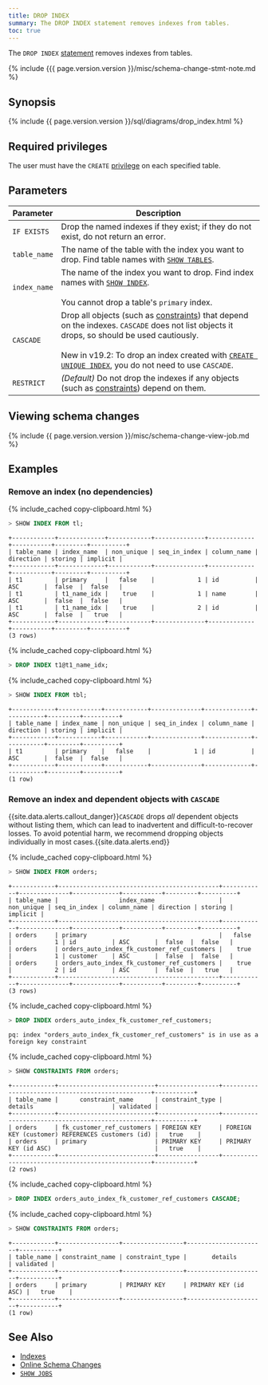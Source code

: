 ```yaml
---
title: DROP INDEX
summary: The DROP INDEX statement removes indexes from tables.
toc: true
---
```


The `DROP INDEX` [statement](sql-statements.html) removes indexes from tables.

{% include {{{ page.version.version }}/misc/schema-change-stmt-note.md %}

## Synopsis

<section>{% include {{ page.version.version }}/sql/diagrams/drop_index.html %}</section>

## Required privileges

The user must have the `CREATE` [privilege](authorization.html#assign-privileges) on each specified table.

## Parameters

 Parameter | Description
-----------|-------------
 `IF EXISTS`	| Drop the named indexes if they exist; if they do not exist, do not return an error.
 `table_name`	| The name of the table with the index you want to drop. Find table names with [`SHOW TABLES`](show-tables.html).
 `index_name`	| The name of the index you want to drop. Find index names with [`SHOW INDEX`](show-index.html).<br/><br/>You cannot drop a table's `primary` index.
 `CASCADE`	| Drop all objects (such as [constraints](constraints.html)) that depend on the indexes. `CASCADE` does not list objects it drops, so should be used cautiously.<br><br><span class="version-tag">New in v19.2:</span> To drop an index created with [`CREATE UNIQUE INDEX`](create-index.html#unique-indexes), you do not need to use `CASCADE`.
 `RESTRICT`	| _(Default)_ Do not drop the indexes if any objects (such as [constraints](constraints.html)) depend on them.

## Viewing schema changes

{% include {{ page.version.version }}/misc/schema-change-view-job.md %}

## Examples

### Remove an index (no dependencies)

{% include_cached copy-clipboard.html %}
~~~ sql
> SHOW INDEX FROM tl;
~~~

~~~
+------------+-------------+------------+--------------+-------------+-----------+---------+----------+
| table_name | index_name  | non_unique | seq_in_index | column_name | direction | storing | implicit |
+------------+-------------+------------+--------------+-------------+-----------+---------+----------+
| t1         | primary     |   false    |            1 | id          | ASC       |  false  |  false   |
| t1         | t1_name_idx |    true    |            1 | name        | ASC       |  false  |  false   |
| t1         | t1_name_idx |    true    |            2 | id          | ASC       |  false  |   true   |
+------------+-------------+------------+--------------+-------------+-----------+---------+----------+
(3 rows)
~~~

{% include_cached copy-clipboard.html %}
~~~ sql
> DROP INDEX t1@t1_name_idx;
~~~

{% include_cached copy-clipboard.html %}
~~~ sql
> SHOW INDEX FROM tbl;
~~~

~~~
+------------+------------+------------+--------------+-------------+-----------+---------+----------+
| table_name | index_name | non_unique | seq_in_index | column_name | direction | storing | implicit |
+------------+------------+------------+--------------+-------------+-----------+---------+----------+
| t1         | primary    |   false    |            1 | id          | ASC       |  false  |  false   |
+------------+------------+------------+--------------+-------------+-----------+---------+----------+
(1 row)
~~~

### Remove an index and dependent objects with `CASCADE`

{{site.data.alerts.callout_danger}}<code>CASCADE</code> drops <em>all</em> dependent objects without listing them, which can lead to inadvertent and difficult-to-recover losses. To avoid potential harm, we recommend dropping objects individually in most cases.{{site.data.alerts.end}}

{% include_cached copy-clipboard.html %}
~~~ sql
> SHOW INDEX FROM orders;
~~~

~~~
+------------+---------------------------------------------+------------+--------------+-------------+-----------+---------+----------+
| table_name |                 index_name                  | non_unique | seq_in_index | column_name | direction | storing | implicit |
+------------+---------------------------------------------+------------+--------------+-------------+-----------+---------+----------+
| orders     | primary                                     |   false    |            1 | id          | ASC       |  false  |  false   |
| orders     | orders_auto_index_fk_customer_ref_customers |    true    |            1 | customer    | ASC       |  false  |  false   |
| orders     | orders_auto_index_fk_customer_ref_customers |    true    |            2 | id          | ASC       |  false  |   true   |
+------------+---------------------------------------------+------------+--------------+-------------+-----------+---------+----------+
(3 rows)
~~~

{% include_cached copy-clipboard.html %}
~~~ sql
> DROP INDEX orders_auto_index_fk_customer_ref_customers;
~~~

~~~
pq: index "orders_auto_index_fk_customer_ref_customers" is in use as a foreign key constraint
~~~

{% include_cached copy-clipboard.html %}
~~~ sql
> SHOW CONSTRAINTS FROM orders;
~~~

~~~
+------------+---------------------------+-----------------+--------------------------------------------------+-----------+
| table_name |      constraint_name      | constraint_type |                     details                      | validated |
+------------+---------------------------+-----------------+--------------------------------------------------+-----------+
| orders     | fk_customer_ref_customers | FOREIGN KEY     | FOREIGN KEY (customer) REFERENCES customers (id) |   true    |
| orders     | primary                   | PRIMARY KEY     | PRIMARY KEY (id ASC)                             |   true    |
+------------+---------------------------+-----------------+--------------------------------------------------+-----------+
(2 rows)
~~~

{% include_cached copy-clipboard.html %}
~~~ sql
> DROP INDEX orders_auto_index_fk_customer_ref_customers CASCADE;
~~~

{% include_cached copy-clipboard.html %}
~~~ sql
> SHOW CONSTRAINTS FROM orders;
~~~

~~~
+------------+-----------------+-----------------+----------------------+-----------+
| table_name | constraint_name | constraint_type |       details        | validated |
+------------+-----------------+-----------------+----------------------+-----------+
| orders     | primary         | PRIMARY KEY     | PRIMARY KEY (id ASC) |   true    |
+------------+-----------------+-----------------+----------------------+-----------+
(1 row)
~~~

## See Also

- [Indexes](indexes.html)
- [Online Schema Changes](online-schema-changes.html)
- [`SHOW JOBS`](show-jobs.html)
